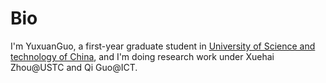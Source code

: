 # Bio

I'm YuxuanGuo, a first-year graduate student in [University of Science and technology of China](ustc.edu.cn), and I'm doing research work under Xuehai Zhou@USTC and Qi Guo@ICT.
